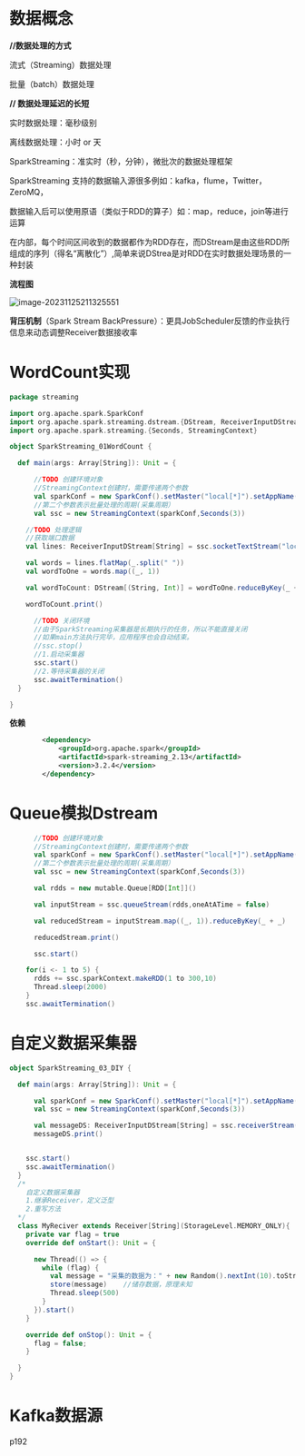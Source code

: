 # 数据概念

**//数据处理的方式**

流式（Streaming）数据处理

批量（batch）数据处理



**// 数据处理延迟的长短**

实时数据处理：毫秒级别

离线数据处理：小时 or 天



SparkStreaming：准实时（秒，分钟），微批次的数据处理框架

SparkStreaming 支持的数据输入源很多例如：kafka，flume，Twitter，ZeroMQ，

数据输入后可以使用原语（类似于RDD的算子）如：map，reduce，join等进行运算



在内部，每个时间区间收到的数据都作为RDD存在，而DStream是由这些RDD所组成的序列（得名“离散化”）,简单来说DStrea是对RDD在实时数据处理场景的一种封装

**流程图**

![image-20231125211325551](F:\markdownImg\image-20231125211325551.png)



**背压机制**（Spark Stream BackPressure）：更具JobScheduler反馈的作业执行信息来动态调整Receiver数据接收率



# WordCount实现

```scala
package streaming

import org.apache.spark.SparkConf
import org.apache.spark.streaming.dstream.{DStream, ReceiverInputDStream}
import org.apache.spark.streaming.{Seconds, StreamingContext}

object SparkStreaming_01WordCount {

  def main(args: Array[String]): Unit = {

      //TODO 创建环境对象
      //StreamingContext创建时，需要传递两个参数
      val sparkConf = new SparkConf().setMaster("local[*]").setAppName("SparkStreaming")
      //第二个参数表示批量处理的周期(采集周期）
      val ssc = new StreamingContext(sparkConf,Seconds(3))

    //TODO 处理逻辑
    //获取端口数据
    val lines: ReceiverInputDStream[String] = ssc.socketTextStream("localhost", 9999)

    val words = lines.flatMap(_.split(" "))
    val wordToOne = words.map((_, 1))

    val wordToCount: DStream[(String, Int)] = wordToOne.reduceByKey(_ + _)

    wordToCount.print()

      //TODO 关闭环境
      //由于SparkStreaming采集器是长期执行的任务，所以不能直接关闭
      //如果main方法执行完毕，应用程序也会自动结束。
      //ssc.stop()
      //1.启动采集器
      ssc.start()
      //2.等待采集器的关闭
      ssc.awaitTermination()
  }

}

```

**依赖**

```xml
        <dependency>
            <groupId>org.apache.spark</groupId>
            <artifactId>spark-streaming_2.13</artifactId>
            <version>3.2.4</version>
        </dependency>
```



# **Queue模拟Dstream**

```scala
      //TODO 创建环境对象
      //StreamingContext创建时，需要传递两个参数
      val sparkConf = new SparkConf().setMaster("local[*]").setAppName("SparkStreaming")
      //第二个参数表示批量处理的周期(采集周期）
      val ssc = new StreamingContext(sparkConf,Seconds(3))

      val rdds = new mutable.Queue[RDD[Int]]()

      val inputStream = ssc.queueStream(rdds,oneAtATime = false)

      val reducedStream = inputStream.map((_, 1)).reduceByKey(_ + _)

      reducedStream.print()

      ssc.start()

    for(i <- 1 to 5) {
      rdds += ssc.sparkContext.makeRDD(1 to 300,10)
      Thread.sleep(2000)
    }
    ssc.awaitTermination()
```



# 自定义数据采集器

```scala
object SparkStreaming_03_DIY {

  def main(args: Array[String]): Unit = {

      val sparkConf = new SparkConf().setMaster("local[*]").setAppName("SparkStreaming")
      val ssc = new StreamingContext(sparkConf,Seconds(3))

      val messageDS: ReceiverInputDStream[String] = ssc.receiverStream(new MyReciver)
      messageDS.print()


    ssc.start()
    ssc.awaitTermination()
  }
  /*
    自定义数据采集器
    1.继承Receiver，定义泛型
    2.重写方法
  */
  class MyReciver extends Receiver[String](StorageLevel.MEMORY_ONLY){
    private var flag = true
    override def onStart(): Unit = {

      new Thread(() => {
        while (flag) {
          val message = "采集的数据为：" + new Random().nextInt(10).toString
          store(message)	//储存数据，原理未知
          Thread.sleep(500)
        }
      }).start()
    }

    override def onStop(): Unit = {
      flag = false;
    }

  }
}
```



# Kafka数据源

p192
